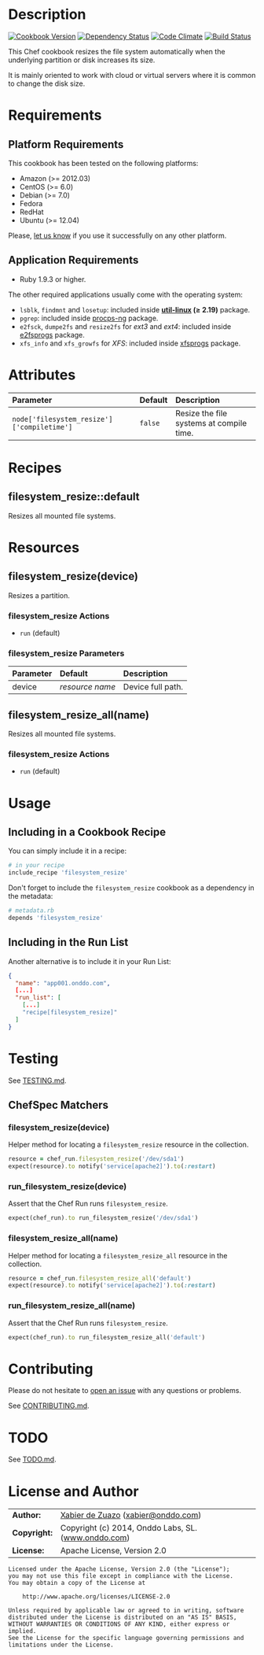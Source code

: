 Description
===========
[![Cookbook Version](https://img.shields.io/cookbook/v/filesystem_resize.svg?style=flat)](https://supermarket.getchef.com/cookbooks/filesystem_resize)
[![Dependency Status](http://img.shields.io/gemnasium/onddo/filesystem_resize-cookbook.svg?style=flat)](https://gemnasium.com/onddo/filesystem_resize-cookbook)
[![Code Climate](http://img.shields.io/codeclimate/github/onddo/filesystem_resize-cookbook.svg?style=flat)](https://codeclimate.com/github/onddo/filesystem_resize-cookbook)
[![Build Status](http://img.shields.io/travis/onddo/filesystem_resize-cookbook/0.2.0.svg?style=flat)](https://travis-ci.org/onddo/filesystem_resize-cookbook)

This Chef cookbook resizes the file system automatically when the underlying partition or disk increases its size.

It is mainly oriented to work with cloud or virtual servers where it is common to change the disk size.

Requirements
============

## Platform Requirements

This cookbook has been tested on the following platforms:

* Amazon (>= 2012.03)
* CentOS (>= 6.0)
* Debian (>= 7.0)
* Fedora
* RedHat
* Ubuntu (>= 12.04)

Please, [let us know](https://github.com/onddo/filesystem_resize-cookbook/issues/new?title=I%20have%20used%20it%20successfully%20on%20...) if you use it successfully on any other platform.

## Application Requirements

* Ruby 1.9.3 or higher.

The other required applications usually come with the operating system:

* `lsblk`, `findmnt` and `losetup`: included inside **[util-linux](http://en.wikipedia.org/wiki/Util-linux) (&ge; 2.19)** package.
* `pgrep`: included inside [procps-ng](http://sourceforge.net/projects/procps-ng/) package.
* `e2fsck`, `dumpe2fs` and `resize2fs` for *ext3* and *ext4*: included inside [e2fsprogs](http://e2fsprogs.sourceforge.net/) package.
* `xfs_info` and `xfs_growfs` for *XFS*: included inside [xfsprogs](http://oss.sgi.com/projects/xfs/) package.

Attributes
==========

| Parameter                                  | Default | Description                              |
|:-------------------------------------------|:--------|:-----------------------------------------|
| `node['filesystem_resize']['compiletime']` | `false` | Resize the file systems at compile time.

Recipes
=======

## filesystem_resize::default

Resizes all mounted file systems.

Resources
=========

## filesystem_resize(device)

Resizes a partition.

### filesystem_resize Actions

* `run` (default)

### filesystem_resize Parameters

| Parameter | Default           | Description                              |
|:----------|:------------------|:-----------------------------------------|
| device    | *resource name*   | Device full path.

## filesystem_resize_all(name)

Resizes all mounted file systems.

### filesystem_resize Actions

* `run` (default)

Usage
=====

## Including in a Cookbook Recipe

You can simply include it in a recipe:

```ruby
# in your recipe
include_recipe 'filesystem_resize'
```

Don't forget to include the `filesystem_resize` cookbook as a dependency in the metadata:

```ruby
# metadata.rb
depends 'filesystem_resize'
```

## Including in the Run List

Another alternative is to include it in your Run List:

```json
{
  "name": "app001.onddo.com",
  [...]
  "run_list": [
    [...]
    "recipe[filesystem_resize]"
  ]
}
```

Testing
=======

See [TESTING.md](https://github.com/onddo/filesystem_resize-cookbook/blob/master/TESTING.md).

## ChefSpec Matchers

### filesystem_resize(device)

Helper method for locating a `filesystem_resize` resource in the collection.

```ruby
resource = chef_run.filesystem_resize('/dev/sda1')
expect(resource).to notify('service[apache2]').to(:restart)
```

### run_filesystem_resize(device)

Assert that the Chef Run runs `filesystem_resize`.

```ruby
expect(chef_run).to run_filesystem_resize('/dev/sda1')
```

### filesystem_resize_all(name)

Helper method for locating a `filesystem_resize_all` resource in the collection.

```ruby
resource = chef_run.filesystem_resize_all('default')
expect(resource).to notify('service[apache2]').to(:restart)
```

### run_filesystem_resize_all(name)

Assert that the Chef Run runs `filesystem_resize`.

```ruby
expect(chef_run).to run_filesystem_resize_all('default')
```

Contributing
============

Please do not hesitate to [open an issue](https://github.com/onddo/filesystem_resize-cookbook/issues/new) with any questions or problems.

See [CONTRIBUTING.md](https://github.com/onddo/filesystem_resize-cookbook/blob/master/CONTRIBUTING.md).

TODO
====

See [TODO.md](https://github.com/onddo/filesystem_resize-cookbook/blob/master/TODO.md).

License and Author
==================

|                      |                                          |
|:---------------------|:-----------------------------------------|
| **Author:**          | [Xabier de Zuazo](https://github.com/zuazo) (<xabier@onddo.com>)
| **Copyright:**       | Copyright (c) 2014, Onddo Labs, SL. (www.onddo.com)
| **License:**         | Apache License, Version 2.0

    Licensed under the Apache License, Version 2.0 (the "License");
    you may not use this file except in compliance with the License.
    You may obtain a copy of the License at
    
        http://www.apache.org/licenses/LICENSE-2.0
    
    Unless required by applicable law or agreed to in writing, software
    distributed under the License is distributed on an "AS IS" BASIS,
    WITHOUT WARRANTIES OR CONDITIONS OF ANY KIND, either express or implied.
    See the License for the specific language governing permissions and
    limitations under the License.
